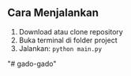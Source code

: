 ## Cara Menjalankan
1. Download atau clone repository
2. Buka terminal di folder project
3. Jalankan: `python main.py`


"# gado-gado" 
